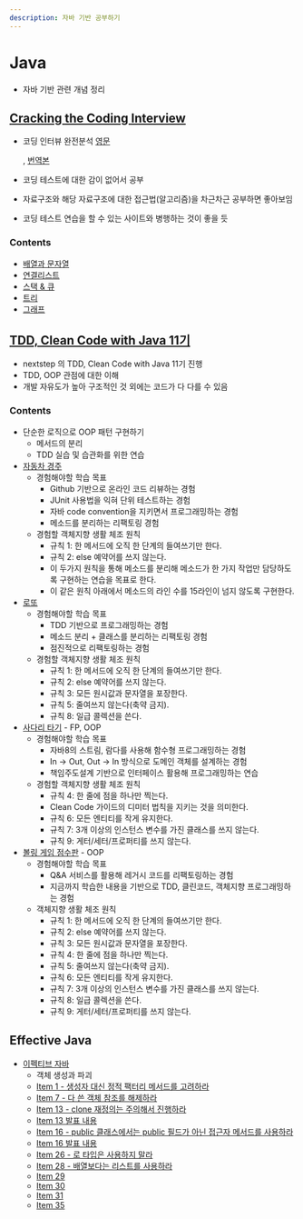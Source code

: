 ```yaml
---
description: 자바 기반 공부하기
---
```


# Java

* 자바 기반 관련 개념 정리

## [Cracking the Coding Interview](cracking_the_coding_interview.md)

* 코딩 인터뷰 완전분석 [영문](https://www.crackingthecodinginterview.com/)

  , [번역본](https://blog.insightbook.co.kr/2017/08/07/%ec%bd%94%eb%94%a9-%ec%9d%b8%ed%84%b0%eb%b7%b0-%ec%99%84%ec%a0%84-%eb%b6%84%ec%84%9d-189%ea%b0%80%ec%a7%80-%ed%94%84%eb%a1%9c%ea%b7%b8%eb%9e%98%eb%b0%8d-%eb%ac%b8%ec%a0%9c%ec%99%80-%ed%95%b4%eb%b2%95/)

* 코딩 테스트에 대한 감이 없어서 공부
* 자료구조와 해당 자료구조에 대한 접근법\(알고리즘\)을 차근차근 공부하면 좋아보임
* 코딩 테스트 연습을 할 수 있는 사이트와 병행하는 것이 좋을 듯

### Contents

* [배열과 문자열](https://github.com/SeokRae/TIL/tree/27b5b8caab8e8306e370774974f989ea83a2b1ca/java/contents/cci/array_string.md)
* [연결리스트](https://github.com/SeokRae/TIL/tree/27b5b8caab8e8306e370774974f989ea83a2b1ca/java/contents/cci/linked_list.md)
* [스택 & 큐](https://github.com/SeokRae/TIL/tree/27b5b8caab8e8306e370774974f989ea83a2b1ca/java/contents/cci/stack_queue.md)
* [트리](https://github.com/SeokRae/TIL/tree/27b5b8caab8e8306e370774974f989ea83a2b1ca/java/contents/cci/tree.md)
* [그래프](https://github.com/SeokRae/TIL/tree/27b5b8caab8e8306e370774974f989ea83a2b1ca/java/contents/cci/graph.md)

## [TDD, Clean Code with Java 11기](tdd/)

* nextstep 의 TDD, Clean Code with Java 11기 진행
* TDD, OOP 관점에 대한 이해
* 개발 자유도가 높아 구조적인 것 외에는 코드가 다 다를 수 있음

### Contents

* 단순한 로직으로 OOP 패턴 구현하기
	* 메서드의 분리
	* TDD 실습 및 습관화를 위한 연습
* [자동차 경주](tdd/racing.md)
	* 경험해야할 학습 목표
		* Github 기반으로 온라인 코드 리뷰하는 경험
		* JUnit 사용법을 익혀 단위 테스트하는 경험
		* 자바 code convention을 지키면서 프로그래밍하는 경험
		* 메소드를 분리하는 리팩토링 경험
	* 경험할 객체지향 생활 체조 원칙
		* 규칙 1: 한 메서드에 오직 한 단계의 들여쓰기만 한다.
		* 규칙 2: else 예약어를 쓰지 않는다.
		* 이 두가지 원칙을 통해 메소드를 분리해 메소드가 한 가지 작업만 담당하도록 구현하는 연습을 목표로 한다.
		* 이 같은 원칙 아래에서 메소드의 라인 수를 15라인이 넘지 않도록 구현한다.
* [로또](tdd/lotto.md)
	* 경험해야할 학습 목표
		* TDD 기반으로 프로그래밍하는 경험
		* 메소드 분리 + 클래스를 분리하는 리팩토링 경험
		* 점진적으로 리팩토링하는 경험
	* 경험할 객체지향 생활 체조 원칙
		* 규칙 1: 한 메서드에 오직 한 단계의 들여쓰기만 한다.
		* 규칙 2: else 예약어를 쓰지 않는다.
		* 규칙 3: 모든 원시값과 문자열을 포장한다.
		* 규칙 5: 줄여쓰지 않는다\(축약 금지\).
		* 규칙 8: 일급 콜렉션을 쓴다.
* [사다리 타기](tdd/ladder.md) - FP, OOP
	* 경험해야할 학습 목표
		* 자바8의 스트림, 람다를 사용해 함수형 프로그래밍하는 경험
		* In -&gt; Out, Out -&gt; In 방식으로 도메인 객체를 설계하는 경험
		* 책임주도설계 기반으로 인터페이스 활용해 프로그래밍하는 연습
	* 경험할 객체지향 생활 체조 원칙
		* 규칙 4: 한 줄에 점을 하나만 찍는다.
		* Clean Code 가이드의 디미터 법칙을 지키는 것을 의미한다.
		* 규칙 6: 모든 엔티티를 작게 유지한다.
		* 규칙 7: 3개 이상의 인스턴스 변수를 가진 클래스를 쓰지 않는다.
		* 규칙 9: 게터/세터/프로퍼티를 쓰지 않는다.
* [볼링 게임 점수판](tdd/bowling.md) - OOP
	* 경험해야할 학습 목표
		* Q&A 서비스를 활용해 레거시 코드를 리팩토링하는 경험
		* 지금까지 학습한 내용을 기반으로 TDD, 클린코드, 객체지향 프로그래밍하는 경험
	* 객체지향 생활 체조 원칙
		* 규칙 1: 한 메서드에 오직 한 단계의 들여쓰기만 한다.
		* 규칙 2: else 예약어를 쓰지 않는다.
		* 규칙 3: 모든 원시값과 문자열을 포장한다.
		* 규칙 4: 한 줄에 점을 하나만 찍는다.
		* 규칙 5: 줄여쓰지 않는다\(축약 금지\).
		* 규칙 6: 모든 엔티티를 작게 유지한다.
		* 규칙 7: 3개 이상의 인스턴스 변수를 가진 클래스를 쓰지 않는다.
		* 규칙 8: 일급 콜렉션을 쓴다.
		* 규칙 9: 게터/세터/프로퍼티를 쓰지 않는다.

## Effective Java

* [이펙티브 자바](effactive/)
	* 객체 생성과 파괴
	* [Item 1 - 생성자 대신 정적 팩터리 메서드를 고려하라](https://github.com/SeokRae/TIL/tree/a4b39a9f4d4d80d2e9422187995f991dd679db49/java/contents/effactive/item_1.md)
	* [Item 7 - 다 쓴 객체 참조를 해제하라](effactive/item_7.md)
	* [Item 13 - clone 재정의는 주의해서 진행하라](effactive/item_13.md)
	* [Item 13 발표 내용](effactive/item13/item_13_mystyle.md)
	* [Item 16 - public 클래스에서는 public 필드가 아닌 접근자 메서드를 사용하라](effactive/item_16.md)
	* [Item 16 발표 내용](effactive/item16/item_16_ppt.md)
	* [Item 26 - 로 타입은 사용하지 말라](effactive/item_26.md)
	* [Item 28 - 배열보다는 리스트를 사용하라](effactive/item_28.md)
	* [Item 29](effactive/item_29.md)
	* [Item 30](effactive/item_30.md)
	* [Item 31](effactive/item_31.md)
	* [Item 35](effactive/item_35.md)
